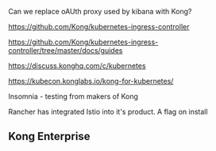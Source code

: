Can we replace oAUth proxy used by kibana with Kong?


https://github.com/Kong/kubernetes-ingress-controller

https://github.com/Kong/kubernetes-ingress-controller/tree/master/docs/guides

https://discuss.konghq.com/c/kubernetes

https://kubecon.konglabs.io/kong-for-kubernetes/


Insomnia - testing from makers of Kong


Rancher has integrated Istio into it's product. A flag on install 


## Kong Enterprise

